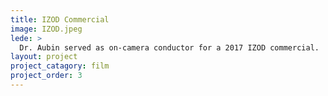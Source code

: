 ```yaml
---
title: IZOD Commercial 
image: IZOD.jpeg
lede: >
  Dr. Aubin served as on-camera conductor for a 2017 IZOD commercial.
layout: project
project_catagory: film 
project_order: 3
---
```

